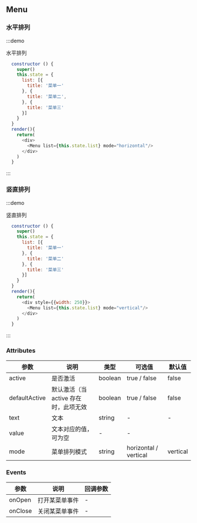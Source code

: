 ## Menu

### 水平排列

:::demo

水平排列

```js
  constructor () {
    super()
    this.state = {
      list: [{
        title: '菜单一'
      }, {
        title: '菜单二',
      }, {
        title: '菜单三'
      }]
    }
  }
  render(){
    return(
      <div>
        <Menu list={this.state.list} mode="horizontal"/>
      </div>
    )
  }

```
:::

### 竖直排列

:::demo

竖直排列

```js
  constructor () {
    super()
    this.state = {
      list: [{
        title: '菜单一'
      }, {
        title: '菜单二'
      }, {
        title: '菜单三'
      }]
    }
  }
  render(){
    return(
      <div style={{width: 250}}>
        <Menu list={this.state.list} mode="vertical"/>
      </div>
    )
  }

```
:::


<!-- - 水平菜单
  - 折叠
    - 子级菜单
    - 分组菜单
  - 不折叠
    - 展开溢出

- 垂直菜单
  - 分组
  - 嵌套子菜单
  - 弹出子菜单
  - 子菜单对齐 -->

### Attributes

| 参数 | 说明 | 类型 | 可选值 | 默认值 |
| -------- | ----- | ---- | ---- | ---- |
| active | 是否激活 | boolean | true / false  | false |
| defaultActive | 默认激活（当  active 存在时，此项无效 | boolean | true / false | false |
| text | 文本 | string | - | - |
| value | 文本对应的值，可为空 | - | - |
| mode | 菜单排列模式 | string | horizontal / vertical | vertical |

### Events

| 参数 | 说明 | 回调参数 |
| -------- | ----- | ---- |
| onOpen | 打开某菜单事件 | - |
| onClose | 关闭某菜单事件 | - |

